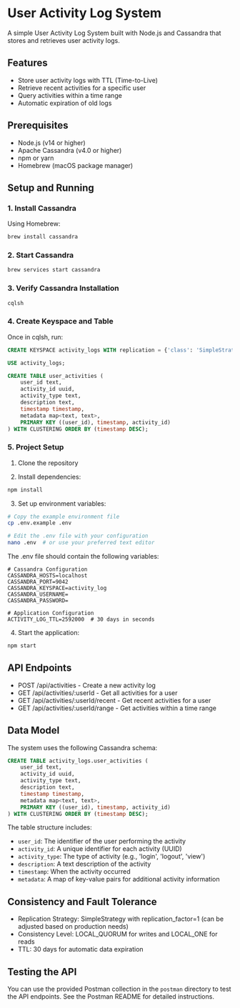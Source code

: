 # User Activity Log System

A simple User Activity Log System built with Node.js and Cassandra that stores and retrieves user activity logs.

## Features

- Store user activity logs with TTL (Time-to-Live)
- Retrieve recent activities for a specific user
- Query activities within a time range
- Automatic expiration of old logs

## Prerequisites

- Node.js (v14 or higher)
- Apache Cassandra (v4.0 or higher)
- npm or yarn
- Homebrew (macOS package manager)

## Setup and Running

### 1. Install Cassandra

Using Homebrew:
```bash
brew install cassandra
```

### 2. Start Cassandra

```bash
brew services start cassandra
```

### 3. Verify Cassandra Installation
```bash
cqlsh
```

### 4. Create Keyspace and Table
Once in cqlsh, run:
```sql
CREATE KEYSPACE activity_logs WITH replication = {'class': 'SimpleStrategy', 'replication_factor': 1};

USE activity_logs;

CREATE TABLE user_activities (
    user_id text,
    activity_id uuid,
    activity_type text,
    description text,
    timestamp timestamp,
    metadata map<text, text>,
    PRIMARY KEY ((user_id), timestamp, activity_id)
) WITH CLUSTERING ORDER BY (timestamp DESC);
```

### 5. Project Setup

1. Clone the repository

2. Install dependencies:
```bash
npm install
```

3. Set up environment variables:
```bash
# Copy the example environment file
cp .env.example .env

# Edit the .env file with your configuration
nano .env  # or use your preferred text editor
```

The .env file should contain the following variables:
```
# Cassandra Configuration
CASSANDRA_HOSTS=localhost
CASSANDRA_PORT=9042
CASSANDRA_KEYSPACE=activity_log
CASSANDRA_USERNAME=
CASSANDRA_PASSWORD=

# Application Configuration
ACTIVITY_LOG_TTL=2592000  # 30 days in seconds
```

4. Start the application:
```bash
npm start
```

## API Endpoints

- POST /api/activities - Create a new activity log
- GET /api/activities/:userId - Get all activities for a user
- GET /api/activities/:userId/recent - Get recent activities for a user
- GET /api/activities/:userId/range - Get activities within a time range

## Data Model

The system uses the following Cassandra schema:

```sql
CREATE TABLE activity_logs.user_activities (
    user_id text,
    activity_id uuid,
    activity_type text,
    description text,
    timestamp timestamp,
    metadata map<text, text>,
    PRIMARY KEY ((user_id), timestamp, activity_id)
) WITH CLUSTERING ORDER BY (timestamp DESC);
```

The table structure includes:
- `user_id`: The identifier of the user performing the activity
- `activity_id`: A unique identifier for each activity (UUID)
- `activity_type`: The type of activity (e.g., 'login', 'logout', 'view')
- `description`: A text description of the activity
- `timestamp`: When the activity occurred
- `metadata`: A map of key-value pairs for additional activity information

## Consistency and Fault Tolerance

- Replication Strategy: SimpleStrategy with replication_factor=1 (can be adjusted based on production needs)
- Consistency Level: LOCAL_QUORUM for writes and LOCAL_ONE for reads
- TTL: 30 days for automatic data expiration

## Testing the API

You can use the provided Postman collection in the `postman` directory to test the API endpoints. See the Postman README for detailed instructions.